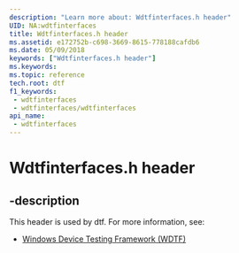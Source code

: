 ```yaml
---
description: "Learn more about: Wdtfinterfaces.h header"
UID: NA:wdtfinterfaces
title: Wdtfinterfaces.h header
ms.assetid: e172752b-c698-3669-8615-778188cafdb6
ms.date: 05/09/2018
keywords: ["Wdtfinterfaces.h header"]
ms.keywords: 
ms.topic: reference
tech.root: dtf
f1_keywords:
 - wdtfinterfaces
 - wdtfinterfaces/wdtfinterfaces
api_name:
 - wdtfinterfaces
---
```


# Wdtfinterfaces.h header


## -description

This header is used by dtf. For more information, see:

- [Windows Device Testing Framework (WDTF)](../_dtf/index.md)

